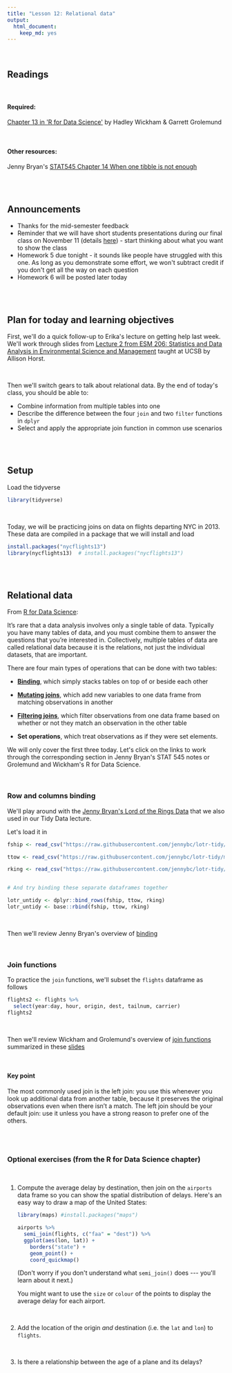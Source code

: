 ```yaml
---
title: "Lesson 12: Relational data"
output: 
  html_document:
    keep_md: yes 
---
```




<br>

## Readings

<br>

#### Required:
[Chapter 13 in 'R for Data Science'](https://r4ds.had.co.nz/relational-data.html) by Hadley Wickham & Garrett Grolemund

<br>

#### Other resources:
Jenny Bryan's [STAT545 Chapter 14 When one tibble is not enough](https://stat545.com/multiple-tibbles.html)

<br>
<br>


## Announcements

* Thanks for the mid-semester feedback
* Reminder that we will have short students presentations during our final class on November 11 (details [here](https://github.com/nt246/NTRES6940-data-science/blob/master/misc/student_presentations.md#end-of-class-student-presentations)) - start thinking about what you want to show the class
* Homework 5 due tonight - it sounds like people have struggled with this one. As long as you demonstrate some effort, we won't subtract credit if you don't get all the way on each question
* Homework 6 will be posted later today


<br>
<br>

## Plan for today and learning objectives
First, we'll do a quick follow-up to Erika's lecture on getting help last week. We'll work through slides from [Lecture 2 from ESM 206: Statistics and Data Analysis in Environmental Science and Management](https://docs.google.com/presentation/d/1u1DdhU_WTv1b-sbQgqVGAE-bA2Nq_Yym8BzcPW4lS3k/edit#slide=id.g619be0f969_0_27) taught at UCSB by Allison Horst.

<br>

Then we'll switch gears to talk about relational data. By the end of today's class, you should be able to:

* Combine information from multiple tables into one
* Describe the difference between the four `join` and two `filter` functions in `dplyr`
* Select and apply the appropriate join function in common use scenarios

<br>
<br>

## Setup

Load the tidyverse

```r
library(tidyverse)
```

<br>

Today, we will be practicing joins on data on flights departing NYC in 2013. These data are compiled in a package that we will install and load

```r
install.packages("nycflights13")
library(nycflights13)  # install.packages("nycflights13")
```

<br>
<br>

## Relational data
From [R for Data Science](https://r4ds.had.co.nz/relational-data.html#nycflights13-relational):

It’s rare that a data analysis involves only a single table of data. Typically you have many tables of data, and you must combine them to answer the questions that you’re interested in. Collectively, multiple tables of data are called relational data because it is the relations, not just the individual datasets, that are important.

There are four main types of operations that can be done with two tables:

* [**Binding**](https://stat545.com/multiple-tibbles.html#typology-of-data-combination-tasks), which simply stacks tables on top of or beside each other

* [**Mutating joins**](https://r4ds.had.co.nz/relational-data.html#mutating-joins), which add new variables to one data frame from matching observations in another

* [**Filtering joins**](https://r4ds.had.co.nz/relational-data.html#filtering-joins), which filter observations from one data frame based on whether or not they match an observation in the other table

* **Set operations**, which treat observations as if they were set elements.

We will only cover the first three today. Let's click on the links to work through the corresponding section in Jenny Bryan's STAT 545 notes or Grolemund and Wickham's R for Data Science.


<br>


### Row and columns binding

We'll play around with the [Jenny Bryan's Lord of the Rings Data](https://github.com/jennybc/lotr-tidy/blob/master/01-intro.md) that we also used in our Tidy Data lecture.

Let's load it in


```r
fship <- read_csv("https://raw.githubusercontent.com/jennybc/lotr-tidy/master/data/The_Fellowship_Of_The_Ring.csv")

ttow <- read_csv("https://raw.githubusercontent.com/jennybc/lotr-tidy/master/data/The_Two_Towers.csv")

rking <- read_csv("https://raw.githubusercontent.com/jennybc/lotr-tidy/master/data/The_Return_Of_The_King.csv")


# And try binding these separate dataframes together

lotr_untidy <- dplyr::bind_rows(fship, ttow, rking)
lotr_untidy <- base::rbind(fship, ttow, rking)
```

<br>

Then we'll review Jenny Bryan's overview of [binding](https://stat545.com/multiple-tibbles.html#typology-of-data-combination-tasks)

<br>

### Join functions

To practice the `join` functions, we'll subset the `flights` dataframe as follows


```r
flights2 <- flights %>% 
  select(year:day, hour, origin, dest, tailnum, carrier)
flights2
```

<br>

Then we'll review Wickham and Grolemund's overview of [join functions](https://r4ds.had.co.nz/relational-data.html#filtering-joins) summarized in these [slides](https://github.com/nt246/NTRES6940-data-science/blob/master/slides/Slides_lesson12_relational_data.pdf)

<br>

#### Key point

The most commonly used join is the left join: you use this whenever you look up additional data from another table, because it preserves the original observations even when there isn’t a match. The left join should be your default join: use it unless you have a strong reason to prefer one of the others.


<br>
<br>

### Optional exercises (from the R for Data Science chapter)

<br>

1.  Compute the average delay by destination, then join on the `airports`
    data frame so you can show the spatial distribution of delays. Here's an
    easy way to draw a map of the United States:



    
    ```r
    library(maps) #install.packages("maps")
    
    airports %>%
      semi_join(flights, c("faa" = "dest")) %>%
      ggplot(aes(lon, lat)) +
        borders("state") +
        geom_point() +
        coord_quickmap()
    ```

    (Don't worry if you don't understand what `semi_join()` does --- you'll
    learn about it next.)

    You might want to use the `size` or `colour` of the points to display
    the average delay for each airport.

<br>

2.  Add the location of the origin _and_ destination (i.e. the `lat` and `lon`)
    to `flights`.

<br>

3.  Is there a relationship between the age of a plane and its delays?






